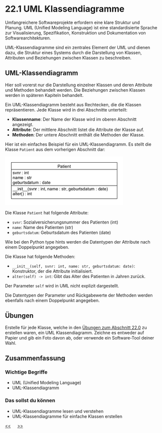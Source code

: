 # 22.1 UML Klassendiagramme

Umfangreichere Softwareprojekte erfordern eine 
klare Struktur und Planung.
UML (Unified Modeling Language) ist eine standardisierte Sprache 
zur Visualisierung, Spezifikation, 
Konstruktion und Dokumentation von Softwarearchitekturen.

UML-Klassendiagramme sind ein zentrales Element der UML
und dienen dazu, die Struktur eines Systems
durch die Darstellung von Klassen,
Attributen und Beziehungen zwischen Klassen zu beschreiben.

## UML-Klassendiagramm

Hier soll vorerst nur die Darstellung einzelner Klassen
und deren Attribute und Methoden behandelt werden.
Die Beziehungen zwischen Klassen
werden in späteren Kapiteln behandelt.

Ein UML-Klassendiagramm besteht aus Rechtecken,
die die Klassen repräsentieren.
Jede Klasse wird in drei Abschnitte unterteilt:
- **Klassenname**: Der Name der Klasse wird im oberen Abschnitt angezeigt.
- **Attribute**: Der mittlere Abschnitt listet die Attribute der Klasse auf.
- **Methoden**: Der untere Abschnitt enthält die Methoden der Klasse.

Hier ist ein einfaches Beispiel für ein UML-Klassendiagramm. 
Es stellt die Klasse `Patient` aus dem vorherigen Abschnitt dar:

![UML Diagramm](../img/22.1/uml_patient.png)

Die Klasse `Patient` hat folgende Attribute:
- `svnr`: Sozialversicherungsnummer des Patienten (int)
- `name`: Name des Patienten (str)
- `geburtsdatum`: Geburtsdatum des Patienten (date)

Wie bei den Python type hints werden die Datentypen der Attribute
nach einem Doppelpunkt angegeben.

Die Klasse hat folgende Methoden:
- `__init__(self, svnr: int, name: str, geburtsdatum: date)`: Konstruktor, der die Attribute initialisiert.
- `alter(self) -> int`: Gibt das Alter des Patienten in Jahren zurück.

Der Parameter `self` wird in UML nicht explizit dargestellt.

Die Datentypen der Parameter und Rückgabewerte der Methoden
werden ebenfalls nach einem Doppelpunkt angegeben.

## Übungen

Erstelle für jede Klasse, welche in den 
[Übungen zum Abschnitt 22.0](../uebungen/UE_22.0_Klassen.md) 
zu erstellen waren, ein UML Klassendiagramm.
Zeichne es entweder auf Papier und gib ein Foto davon ab,
oder verwende ein Software-Tool deiner Wahl.

## Zusammenfassung

### Wichtige Begriffe

- UML (Unified Modeling Language)
- UML-Klassendiagramm


### Das sollst du können
- UML-Klassendiagramme lesen und verstehen
- UML-Klassendiagramme für einfache Klassen erstellen





[<<](22.0_Klassen.md) &emsp; [>>](23.0_Assoziationen.md)